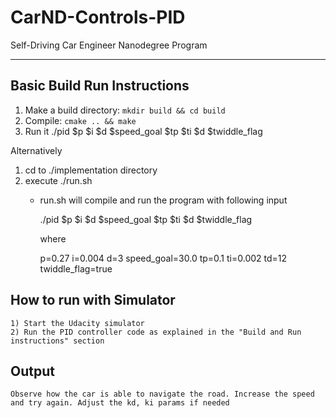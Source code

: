 # CarND-Controls-PID
Self-Driving Car Engineer Nanodegree Program

---



## Basic Build Run Instructions

1. Make a build directory: `mkdir build && cd build`
2. Compile: `cmake .. && make`
3. Run it
    ./pid $p $i $d $speed_goal $tp $ti $d $twiddle_flag


Alternatively

1. cd to ./implementation directory
2. execute ./run.sh
    * run.sh will compile and run the program with following input

        ./pid $p $i $d $speed_goal $tp $ti $d $twiddle_flag

        where

        p=0.27
        i=0.004
        d=3
        speed_goal=30.0
        tp=0.1
        ti=0.002
        td=12
        twiddle_flag=true



## How to run with Simulator

    1) Start the Udacity simulator
    2) Run the PID controller code as explained in the "Build and Run instructions" section


## Output

    Observe how the car is able to navigate the road. Increase the speed and try again. Adjust the kd, ki params if needed
